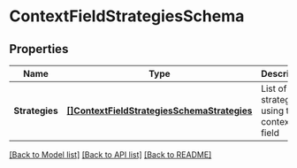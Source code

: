 # ContextFieldStrategiesSchema

## Properties
Name | Type | Description | Notes
------------ | ------------- | ------------- | -------------
**Strategies** | [**[]ContextFieldStrategiesSchemaStrategies**](contextFieldStrategiesSchema_strategies.md) | List of strategies using the context field | [default to null]

[[Back to Model list]](../README.md#documentation-for-models) [[Back to API list]](../README.md#documentation-for-api-endpoints) [[Back to README]](../README.md)

